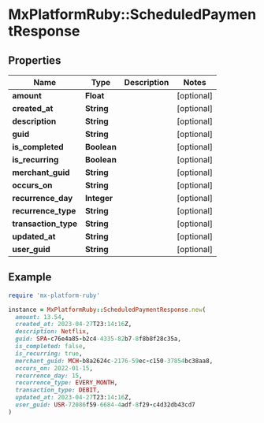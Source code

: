 # MxPlatformRuby::ScheduledPaymentResponse

## Properties

| Name | Type | Description | Notes |
| ---- | ---- | ----------- | ----- |
| **amount** | **Float** |  | [optional] |
| **created_at** | **String** |  | [optional] |
| **description** | **String** |  | [optional] |
| **guid** | **String** |  | [optional] |
| **is_completed** | **Boolean** |  | [optional] |
| **is_recurring** | **Boolean** |  | [optional] |
| **merchant_guid** | **String** |  | [optional] |
| **occurs_on** | **String** |  | [optional] |
| **recurrence_day** | **Integer** |  | [optional] |
| **recurrence_type** | **String** |  | [optional] |
| **transaction_type** | **String** |  | [optional] |
| **updated_at** | **String** |  | [optional] |
| **user_guid** | **String** |  | [optional] |

## Example

```ruby
require 'mx-platform-ruby'

instance = MxPlatformRuby::ScheduledPaymentResponse.new(
  amount: 13.54,
  created_at: 2023-04-27T23:14:16Z,
  description: Netflix,
  guid: SPA-c76e4a85-b2c4-4335-82b7-8f8b8f28c35a,
  is_completed: false,
  is_recurring: true,
  merchant_guid: MCH-b8a2624c-2176-59ec-c150-37854bc38aa8,
  occurs_on: 2022-01-15,
  recurrence_day: 15,
  recurrence_type: EVERY_MONTH,
  transaction_type: DEBIT,
  updated_at: 2023-04-27T23:14:16Z,
  user_guid: USR-72086f59-6684-4adf-8f29-c4d32db43cd7
)
```

